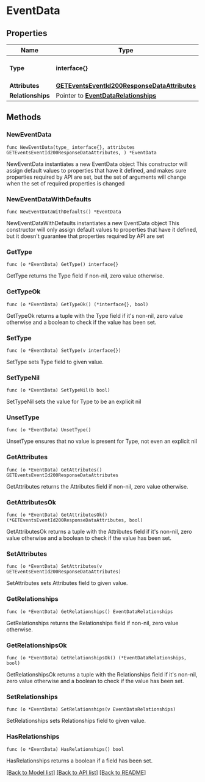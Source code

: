 # EventData

## Properties

Name | Type | Description | Notes
------------ | ------------- | ------------- | -------------
**Type** | **interface{}** | The resource&#39;s type | 
**Attributes** | [**GETEventsEventId200ResponseDataAttributes**](GETEventsEventId200ResponseDataAttributes.md) |  | 
**Relationships** | Pointer to [**EventDataRelationships**](EventDataRelationships.md) |  | [optional] 

## Methods

### NewEventData

`func NewEventData(type_ interface{}, attributes GETEventsEventId200ResponseDataAttributes, ) *EventData`

NewEventData instantiates a new EventData object
This constructor will assign default values to properties that have it defined,
and makes sure properties required by API are set, but the set of arguments
will change when the set of required properties is changed

### NewEventDataWithDefaults

`func NewEventDataWithDefaults() *EventData`

NewEventDataWithDefaults instantiates a new EventData object
This constructor will only assign default values to properties that have it defined,
but it doesn't guarantee that properties required by API are set

### GetType

`func (o *EventData) GetType() interface{}`

GetType returns the Type field if non-nil, zero value otherwise.

### GetTypeOk

`func (o *EventData) GetTypeOk() (*interface{}, bool)`

GetTypeOk returns a tuple with the Type field if it's non-nil, zero value otherwise
and a boolean to check if the value has been set.

### SetType

`func (o *EventData) SetType(v interface{})`

SetType sets Type field to given value.


### SetTypeNil

`func (o *EventData) SetTypeNil(b bool)`

 SetTypeNil sets the value for Type to be an explicit nil

### UnsetType
`func (o *EventData) UnsetType()`

UnsetType ensures that no value is present for Type, not even an explicit nil
### GetAttributes

`func (o *EventData) GetAttributes() GETEventsEventId200ResponseDataAttributes`

GetAttributes returns the Attributes field if non-nil, zero value otherwise.

### GetAttributesOk

`func (o *EventData) GetAttributesOk() (*GETEventsEventId200ResponseDataAttributes, bool)`

GetAttributesOk returns a tuple with the Attributes field if it's non-nil, zero value otherwise
and a boolean to check if the value has been set.

### SetAttributes

`func (o *EventData) SetAttributes(v GETEventsEventId200ResponseDataAttributes)`

SetAttributes sets Attributes field to given value.


### GetRelationships

`func (o *EventData) GetRelationships() EventDataRelationships`

GetRelationships returns the Relationships field if non-nil, zero value otherwise.

### GetRelationshipsOk

`func (o *EventData) GetRelationshipsOk() (*EventDataRelationships, bool)`

GetRelationshipsOk returns a tuple with the Relationships field if it's non-nil, zero value otherwise
and a boolean to check if the value has been set.

### SetRelationships

`func (o *EventData) SetRelationships(v EventDataRelationships)`

SetRelationships sets Relationships field to given value.

### HasRelationships

`func (o *EventData) HasRelationships() bool`

HasRelationships returns a boolean if a field has been set.


[[Back to Model list]](../README.md#documentation-for-models) [[Back to API list]](../README.md#documentation-for-api-endpoints) [[Back to README]](../README.md)



